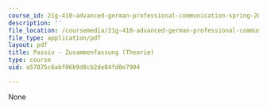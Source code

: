 ```yaml
---
course_id: 21g-410-advanced-german-professional-communication-spring-2017
description: ''
file_location: /coursemedia/21g-410-advanced-german-professional-communication-spring-2017/a57875c6abf06b9d8cb2de84fd0e7904_21G_410s17_W06_M15.pdf
file_type: application/pdf
layout: pdf
title: Passiv - Zusammenfassung (Theorie)
type: course
uid: a57875c6abf06b9d8cb2de84fd0e7904

---
```

None